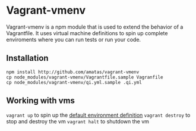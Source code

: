 Vagrant-vmenv
=============

Vagrant-vmenv is a npm module that is used to extend the behavior of a
Vagrantfile. It uses virtual machine definitions to spin up complete 
enviroments where you can run tests or run your code.

Installation
------------

```
npm install http://github.com/amatas/vagrant-vmenv
cp node_modules/vagrant-vmenv/Vagrantfile.sample Vagranfile
cp node_modules/vagrant-vmenv/qi.yml.sample .qi.yml
```

Working with vms
----------------

`vagrant up` to spin up the [default environment definition](envs/default.json)
`vagrant destroy` to stop and destroy the vm
`vagrant halt` to shutdown the vm

